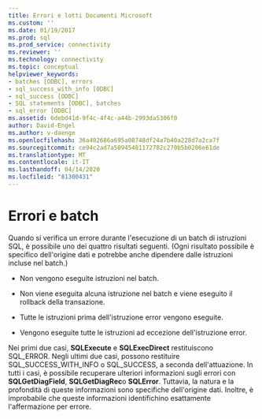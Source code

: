 ```yaml
---
title: Errori e lotti Documenti Microsoft
ms.custom: ''
ms.date: 01/19/2017
ms.prod: sql
ms.prod_service: connectivity
ms.reviewer: ''
ms.technology: connectivity
ms.topic: conceptual
helpviewer_keywords:
- batches [ODBC], errors
- sql_success_with_info [ODBC]
- sql_success [ODBC]
- SQL statements [ODBC], batches
- sql_error [ODBC]
ms.assetid: 6debd41d-9f4c-4f4c-a44b-2993da5306f0
author: David-Engel
ms.author: v-daenge
ms.openlocfilehash: 36a402686a695a08748df24a7b40a228d7a2ca7f
ms.sourcegitcommit: ce94c2ad7a50945481172782c270b5b0206e61de
ms.translationtype: MT
ms.contentlocale: it-IT
ms.lasthandoff: 04/14/2020
ms.locfileid: "81300431"
---
```

# <a name="errors-and-batches"></a>Errori e batch
Quando si verifica un errore durante l'esecuzione di un batch di istruzioni SQL, è possibile uno dei quattro risultati seguenti. (Ogni risultato possibile è specifico dell'origine dati e potrebbe anche dipendere dalle istruzioni incluse nel batch.)  
  
-   Non vengono eseguite istruzioni nel batch.  
  
-   Non viene eseguita alcuna istruzione nel batch e viene eseguito il rollback della transazione.  
  
-   Tutte le istruzioni prima dell'istruzione error vengono eseguite.  
  
-   Vengono eseguite tutte le istruzioni ad eccezione dell'istruzione error.  
  
 Nei primi due casi, **SQLExecute** e **SQLExecDirect** restituiscono SQL_ERROR. Negli ultimi due casi, possono restituire SQL_SUCCESS_WITH_INFO o SQL_SUCCESS, a seconda dell'attuazione. In tutti i casi, è possibile recuperare ulteriori informazioni sugli errori con **SQLGetDiagField**, **SQLGetDiagRec**o **SQLError**. Tuttavia, la natura e la profondità di queste informazioni sono specifiche dell'origine dati. Inoltre, è improbabile che queste informazioni identifichino esattamente l'affermazione per errore.
